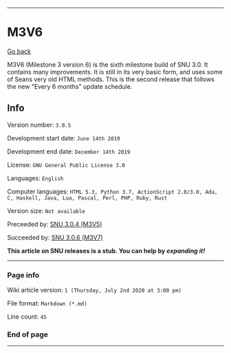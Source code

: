 
***

# M3V6

[Go back](https://github.com/seanpm2001/SNU/wiki/)

M3V6 (Milestone 3 version 6) is the sixth milestone build of SNU 3.0. It contains many improvements. It is still in its very basic form, and uses some of Seans very old HTML methods. This is the second release that follows the new "Every 6 months" update schedule.

## Info

Version number: `3.0.5`

Development start date: `June 14th 2019`

Development end date: `December 14th 2019`

License: `GNU General Public License 3.0`

Languages: `English`

Computer languages: `HTML 5.3, Python 3.7, ActionScript 2.0/3.0, Ada, C, Haskell, Java, Lua, Pascal, Perl, PHP, Ruby, Rust`

Version size: `Not available`

Preceeded by: [SNU 3.0.4 (M3V5)](https://github.com/seanpm2001/SNU/Wiki/M3V5)

Succeeded by: [SNU 3.0.6 (M3V7)](https://github.com/seanpm2001/SNU/Wiki/M3V7)

**This article on SNU releases is a stub. You can help by *expanding it!***

***

### Page info

Wiki article version: `1 (Thursday, July 2nd 2020 at 3:00 pm)`

File format: `Markdown (*.md)`

Line count: `45`

### End of page

***
